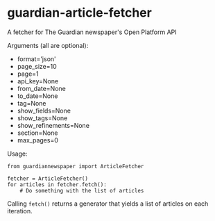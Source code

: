 guardian-article-fetcher
========================

A fetcher for The Guardian newspaper's Open Platform API

Arguments (all are optional):

* format='json'
* page_size=10 
* page=1
* api_key=None
* from_date=None
* to_date=None
* tag=None
* show_fields=None
* show_tags=None
* show_refinements=None
* section=None
* max_pages=0

Usage:

    from guardiannewspaper import ArticleFetcher
    
    fetcher = ArticleFetcher()
    for articles in fetcher.fetch():
        # Do something with the list of articles
        
Calling `fetch()` returns a generator that yields a list of articles on each
iteration. 
